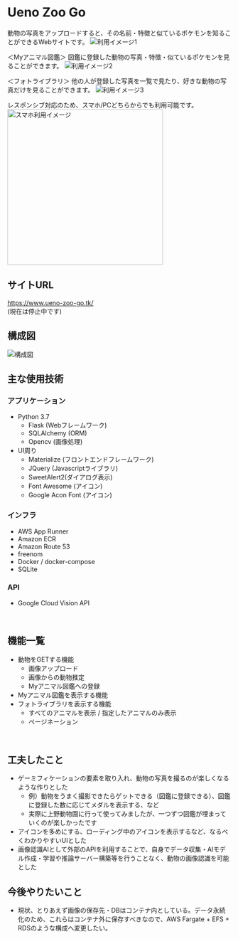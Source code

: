 # Ueno Zoo Go
動物の写真をアップロードすると、その名前・特徴と似ているポケモンを知ることができるWebサイトです。
![利用イメージ1](image/UZGO_利用イメージ1.png)

＜Myアニマル図鑑＞ 図鑑に登録した動物の写真・特徴・似ているポケモンを見ることができます。
![利用イメージ2](image/UZGO_利用イメージ2.png)

＜フォトライブラリ＞ 他の人が登録した写真を一覧で見たり、好きな動物の写真だけを見ることができます。
![利用イメージ3](image/UZGO_利用イメージ3.png)

レスポンシブ対応のため、スマホ/PCどちらからでも利用可能です。
<img src="image/UZGO_スマホ利用イメージ.png" alt="スマホ利用イメージ" width="350">
<br>

## サイトURL
https://www.ueno-zoo-go.tk/  
(現在は停止中です)
<br>

## 構成図
![構成図](image/UZGO_構成図_AWS.png) 

## 主な使用技術
### アプリケーション
- Python 3.7
  - Flask (Webフレームワーク)
  - SQLAlchemy (ORM)
  - Opencv (画像処理)
- UI周り
  - Materialize (フロントエンドフレームワーク)
  - JQuery (Javascriptライブラリ)
  - SweetAlert2(ダイアログ表示)
  - Font Awesome (アイコン)
  - Google Acon Font (アイコン)

### インフラ
- AWS App Runner
- Amazon ECR
- Amazon Route 53
- freenom
- Docker / docker-compose
- SQLite

### API
- Google Cloud Vision API
<br>

## 機能一覧
- 動物をGETする機能
  - 画像アップロード
  - 画像からの動物推定
  - Myアニマル図鑑への登録
- Myアニマル図鑑を表示する機能
- フォトライブラリを表示する機能
  - すべてのアニマルを表示 / 指定したアニマルのみ表示
  - ページネーション
<br>

## 工夫したこと
- ゲーミフィケーションの要素を取り入れ、動物の写真を撮るのが楽しくなるような作りとした
  - 例）動物をうまく撮影できたらゲットできる（図鑑に登録できる）、図鑑に登録した数に応じてメダルを表示する、など
  - 実際に上野動物園に行って使ってみましたが、一つずつ図鑑が埋まっていくのが楽しかったです
- アイコンを多めにする、ローディング中のアイコンを表示するなど、なるべくわかりやすいUIとした
- 画像認識AIとして外部のAPIを利用することで、自身でデータ収集・AIモデル作成・学習や推論サーバー構築等を行うことなく、動物の画像認識を可能とした

## 今後やりたいこと
- 現状、とりあえず画像の保存先・DBはコンテナ内としている。データ永続化のため、これらはコンテナ外に保存すべきなので、AWS Fargate + EFS + RDSのような構成へ変更したい。
